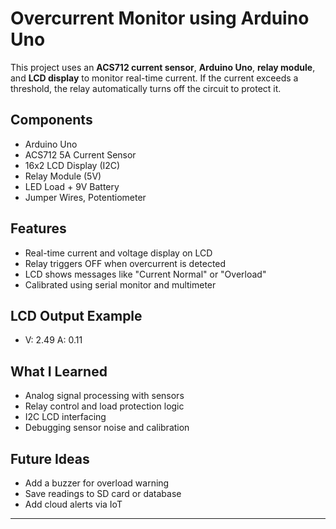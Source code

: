 # Overcurrent Monitor using Arduino Uno

This project uses an **ACS712 current sensor**, **Arduino Uno**, **relay module**, and **LCD display** to monitor real-time current. If the current exceeds a threshold, the relay automatically turns off the circuit to protect it.

## Components
- Arduino Uno  
- ACS712 5A Current Sensor  
- 16x2 LCD Display (I2C)  
- Relay Module (5V)  
- LED Load + 9V Battery  
- Jumper Wires, Potentiometer

## Features
- Real-time current and voltage display on LCD  
- Relay triggers OFF when overcurrent is detected  
- LCD shows messages like "Current Normal" or "Overload"  
- Calibrated using serial monitor and multimeter

## LCD Output Example
- V: 2.49 A: 0.11

## What I Learned
- Analog signal processing with sensors  
- Relay control and load protection logic  
- I2C LCD interfacing  
- Debugging sensor noise and calibration

## Future Ideas
- Add a buzzer for overload warning  
- Save readings to SD card or database  
- Add cloud alerts via IoT

---
